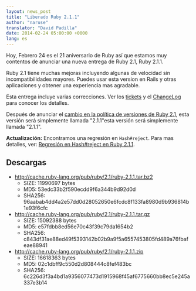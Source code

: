```yaml
---
layout: news_post
title: "Liberado Ruby 2.1.1"
author: "naruse"
translator: "David Padilla"
date: 2014-02-24 05:00:00 +0000
lang: es
---
```


Hoy, Febrero 24 es el 21 aniversario de Ruby así que estamos muy
contentos de anunciar una nueva entrega de Ruby 2.1, Ruby 2.1.1.

Ruby 2.1 tiene muchas mejoras incluyendo algunas de velocidad sin
incompatibilidades mayores. Puedes usar esta version en Rails y otras
aplicaciones y obtener una experiencia mas agradable.

Esta entrega incluye varias correcciones.
Ver los [tickets](https://bugs.ruby-lang.org/projects/ruby-21/issues?set_filter=1&amp;status_id=5)
y el [ChangeLog](http://svn.ruby-lang.org/repos/ruby/tags/v2_1_1/ChangeLog)
para conocer los detalles.

Después de anunciar el [cambio en la política de versiones de Ruby 2.1](https://www.ruby-lang.org/es/news/2013/12/21/ruby-version-policy-changes-with-2-1-0/),
esta versión será simplemente llamada "2.1.1"esta versión será simplemente llamada "2.1.1".

**Actualización:** Encontramos una regresión en `Hash#reject`. Para mas detalles, ver:
[Regresión en Hash#reject en Ruby 2.1.1](https://www.ruby-lang.org/es/news/2014/03/10/regression-of-hash-reject-in-ruby-2-1-1/).

## Descargas

* <http://cache.ruby-lang.org/pub/ruby/2.1/ruby-2.1.1.tar.bz2>
  * SIZE:   11990697 bytes
  * MD5:    53edc33b2f590ecdd9f6a344b9d92d0d
  * SHA256: 96aabab4dd4a2e57dd0d28052650e6fcdc8f133fa8980d9b936814b1e93f6cfc
* <http://cache.ruby-lang.org/pub/ruby/2.1/ruby-2.1.1.tar.gz>
  * SIZE:   15092388 bytes
  * MD5:    e57fdbb8ed56e70c43f39c79da1654b2
  * SHA256: c843df31ae88ed49f5393142b02b9a9f5a6557453805fd489a76fbafeae88941
* <http://cache.ruby-lang.org/pub/ruby/2.1/ruby-2.1.1.zip>
  * SIZE:   16618363 bytes
  * MD5:    02c1dbff9c550d2d808444c8fef483bc
  * SHA256: 6c226d3f3a4bd1a9356077473d1915968f45af6775660bb8ec5e245a337e3b14
